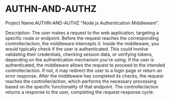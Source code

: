 # AUTHN-AND-AUTHZ

Project Name:AUTHN-AND-AUTHZ "Node.js Authentication Middleware".

Description: The user makes a request to the web application, targeting a specific route or endpoint.
Before the request reaches the corresponding controller/action, the middleware intercepts it.
Inside the middleware, you would typically check if the user is authenticated. This could involve validating their credentials, checking session data, or verifying tokens, depending on the authentication mechanism you're using.
If the user is authenticated, the middleware allows the request to proceed to the intended controller/action. If not, it may redirect the user to a login page or return an error response.
After the middleware has completed its checks, the request reaches the controller/action, which performs the necessary processing based on the specific functionality of that endpoint.
The controller/action returns a response to the user, completing the request-response cycle.
